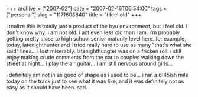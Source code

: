 +++
archive = ["2007-02"]
date = "2007-02-16T06:54:00"
tags = ["personal"]
slug = "1171608840"
title = "i feel old"
+++

i realize this is totally just a product of the byu environment, but
i feel old. i don't know why. i am not old. i act even less old than i am.
i'm probably getting pretty close to high school senior maturity level
here. for example, today, latenighthunter and i tried really hard to use
as many "that's what she said" lines... i lost miserably. latenighthungter
was on a fricken roll. i still enjoy making crude comments from the car to
couples walking down the street at night... i play the air guitar... i am
still nervous around girls...

i definitely am not in as good of shape as i used to be... i ran a 6:45ish
mile today on the track just to see what it was like, and it was
definitely not as easy as it should have been. sad.

